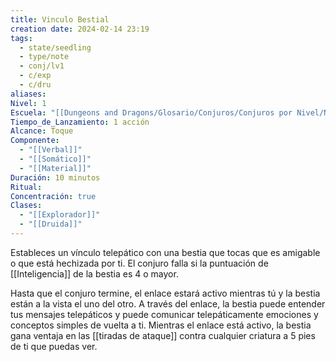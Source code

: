 ```yaml
---
title: Vinculo Bestial
creation date: 2024-02-14 23:19
tags:
  - state/seedling
  - type/note
  - conj/lv1
  - c/exp
  - c/dru
aliases: 
Nivel: 1
Escuela: "[[Dungeons and Dragons/Glosario/Conjuros/Conjuros por Nivel/Nivel 4/Adivinación|Adivinación]]"
Tiempo_de_Lanzamiento: 1 acción
Alcance: Toque
Componente:
  - "[[Verbal]]"
  - "[[Somático]]"
  - "[[Material]]"
Duración: 10 minutos
Ritual: 
Concentración: true
Clases:
  - "[[Explorador]]"
  - "[[Druida]]"
---
```

Estableces un vínculo telepático con una bestia que tocas que es amigable o que está hechizada por ti. El conjuro falla si la puntuación de [[Inteligencia]] de la bestia es 4 o mayor.

Hasta que el conjuro termine, el enlace estará activo mientras tú y la bestia están a la vista el uno del otro. A través del enlace, la bestia puede entender tus mensajes telepáticos y puede comunicar telepáticamente emociones y conceptos simples de vuelta a ti. Mientras el enlace está activo, la bestia gana ventaja en las [[tiradas de ataque]] contra cualquier criatura a 5 pies de ti que puedas ver.
